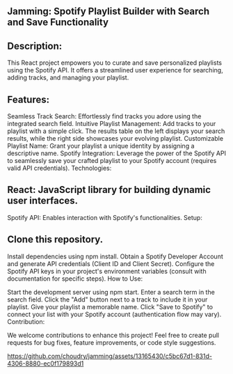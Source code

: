 ## Jamming: Spotify Playlist Builder with Search and Save Functionality

## Description:

This React project empowers you to curate and save personalized playlists using the Spotify API. It offers a streamlined user experience for searching, adding tracks, and managing your playlist.

## Features:

Seamless Track Search: Effortlessly find tracks you adore using the integrated search field.
Intuitive Playlist Management: Add tracks to your playlist with a simple click. The results table on the left displays your search results, while the right side showcases your evolving playlist.
Customizable Playlist Name: Grant your playlist a unique identity by assigning a descriptive name.
Spotify Integration: Leverage the power of the Spotify API to seamlessly save your crafted playlist to your Spotify account (requires valid API credentials).
Technologies:

## React: JavaScript library for building dynamic user interfaces.
Spotify API: Enables interaction with Spotify's functionalities.
Setup:

## Clone this repository.
Install dependencies using npm install.
Obtain a Spotify Developer Account and generate API credentials (Client ID and Client Secret).
Configure the Spotify API keys in your project's environment variables (consult with documentation for specific steps).
How to Use:

Start the development server using npm start.
Enter a search term in the search field.
Click the "Add" button next to a track to include it in your playlist.
Give your playlist a memorable name.
Click "Save to Spotify" to connect your list with your Spotify account (authentication flow may vary).
Contribution:

We welcome contributions to enhance this project! Feel free to create pull requests for bug fixes, feature improvements, or code style suggestions.

https://github.com/choudry/jamming/assets/13165430/c5bc67d1-831d-4306-8880-ec0f179893d1


